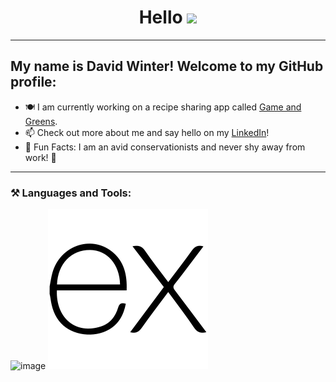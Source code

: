 <div id="header" align="center" >
  <h1 >
    Hello
    <img src="https://media.giphy.com/media/hvRJCLFzcasrR4ia7z/giphy.gif" width="30px"/>
  </h1>
</div>

---

## My name is David Winter! Welcome to my GitHub profile:
- :plate_with_cutlery: I am currently working on a recipe sharing app called [Game and Greens](game-and-greens.onrender.com).
- :mailbox: Check out more about me and say hello on my [LinkedIn](https://www.linkedin.com/in/david-winter-474a671b7/)!
- :evergreen_tree: Fun Facts: I am an avid conservationists and never shy away from work! :hammer:

---

### :hammer_and_pick: Languages and Tools:
![image](https://github.com/Winter3531/winter3531/assets/106880135/6872e72f-05e2-4b9c-b400-0396de04c626)
![image](https://raw.githubusercontent.com/devicons/devicon/55609aa5bd817ff167afce0d965585c92040787a/icons/express/express-original.svg)

<!--
**Winter3531/winter3531** is a ✨ _special_ ✨ repository because its `README.md` (this file) appears on your GitHub profile.

Here are some ideas to get you started:

- 🔭 I’m currently working on ...
- 🌱 I’m currently learning ...
- 👯 I’m looking to collaborate on ...
- 🤔 I’m looking for help with ...
- 💬 Ask me about ...
- 📫 How to reach me: ...
- 😄 Pronouns: ...
- ⚡ Fun fact: ...
-->

